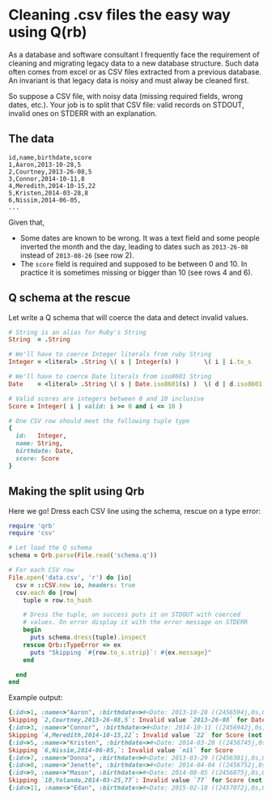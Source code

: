 # Cleaning .csv files the easy way using Q(rb)

As a database and software consultant I frequently face the requirement of
cleaning and migrating legacy data to a new database structure. Such data
often comes from excel or as CSV files extracted from a previous database.
An invariant is that legacy data is noisy and must alway be cleaned first.

So suppose a CSV file, with noisy data (missing required fields, wrong dates,
etc.). Your job is to split that CSV file: valid records on STDOUT, invalid
ones on STDERR with an explanation.

## The data

```csv
id,name,birthdate,score
1,Aaron,2013-10-28,5
2,Courtney,2013-26-08,5
3,Connor,2014-10-11,8
4,Meredith,2014-10-15,22
5,Kristen,2014-03-28,8
6,Nissim,2014-06-05,
...
```

Given that,

* Some dates are known to be wrong. It was a text field and some people
  inverted the month and the day, leading to dates such as `2013-26-08`
  instead of `2013-08-26` (see row 2).
* The `score` field is required and supposed to be between 0 and 10. In
  practice it is sometimes missing or bigger than 10 (see rows 4 and 6).

## Q schema at the rescue

Let write a Q schema that will coerce the data and detect invalid values.

```ruby
# String is an alias for Ruby's String
String  = .String

# We'll have to coerce Integer literals from ruby String
Integer = <literal> .String \( s | Integer(s) )       \( i | i.to_s    )

# We'll have to coerce Date literals from iso8601 String 
Date    = <literal> .String \( s | Date.iso8601(s) )  \( d | d.iso8601 )

# Valid scores are integers between 0 and 10 inclusive
Score = Integer( i | valid: i >= 0 and i <= 10 )

# One CSV row should meet the following tuple type
{
  id:   Integer,
  name: String,
  birthdate: Date,
  score: Score
}
```

## Making the split using Qrb

Here we go! Dress each CSV line using the schema, rescue on a type error:

```ruby
require 'qrb'
require 'csv'

# Let load the Q schema
schema = Qrb.parse(File.read('schema.q'))

# For each CSV row
File.open('data.csv', 'r') do |io|
  csv = ::CSV.new io, headers: true
  csv.each do |row|
    tuple = row.to_hash

    # Dress the tuple, on success puts it on STDOUT with coerced
    # values. On error display it with the error message on STDERR
    begin
      puts schema.dress(tuple).inspect
    rescue Qrb::TypeError => ex
      puts "Skipping `#{row.to_s.strip}`: #{ex.message}"
    end

  end
end
```

Example output:

```ruby
{:id=>1, :name=>"Aaron", :birthdate=>#<Date: 2013-10-28 ((2456594j,0s,0n),+0s,2299161j)>, :score=>5}
Skipping `2,Courtney,2013-26-08,5`: Invalid value `2013-26-08` for Date
{:id=>3, :name=>"Connor", :birthdate=>#<Date: 2014-10-11 ((2456942j,0s,0n),+0s,2299161j)>, :score=>8}
Skipping `4,Meredith,2014-10-15,22`: Invalid value `22` for Score (not valid)
{:id=>5, :name=>"Kristen", :birthdate=>#<Date: 2014-03-28 ((2456745j,0s,0n),+0s,2299161j)>, :score=>8}
Skipping `6,Nissim,2014-06-05,`: Invalid value `nil` for Score
{:id=>7, :name=>"Donna", :birthdate=>#<Date: 2013-03-29 ((2456381j,0s,0n),+0s,2299161j)>, :score=>2}
{:id=>8, :name=>"Jenette", :birthdate=>#<Date: 2014-04-04 ((2456752j,0s,0n),+0s,2299161j)>, :score=>2}
{:id=>9, :name=>"Mason", :birthdate=>#<Date: 2014-08-05 ((2456875j,0s,0n),+0s,2299161j)>, :score=>8}
Skipping `10,Yolanda,2014-03-25,77`: Invalid value `77` for Score (not valid)
{:id=>11, :name=>"Edan", :birthdate=>#<Date: 2015-02-18 ((2457072j,0s,0n),+0s,2299161j)>, :score=>8}
```